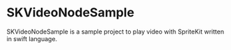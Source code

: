 # SKVideoNodeSample
SKVideoNodeSample is a sample project to play video with SpriteKit written in swift language.
